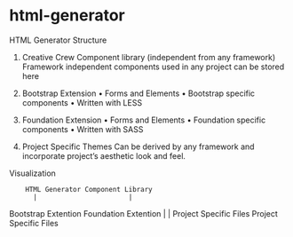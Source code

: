 # html-generator

HTML Generator Structure



1.	Creative Crew Component library (independent from any framework)
Framework independent components used in any project can be stored here

2.	Bootstrap Extension
•	Forms and Elements
•	Bootstrap specific components 
•	Written with LESS

3.	Foundation Extension
•	Forms and Elements
•	Foundation specific components
•	Written with SASS

4.	Project Specific Themes
Can be derived by any framework and incorporate project’s aesthetic look and feel.



Visualization 

        HTML Generator Component Library
          |                       | 
  Bootstrap Extention       Foundation Extention
          |                       | 
Project Specific Files      Project Specific Files




